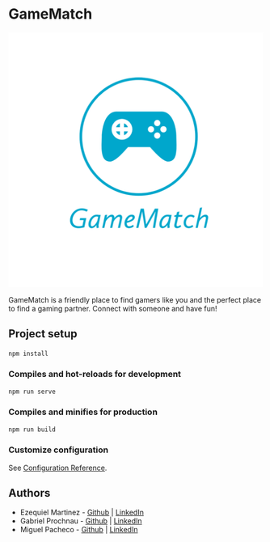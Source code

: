 # GameMatch

![Logo](https://github.com/Miguel22247/GameMatch/blob/Testing/public/icons/GameMatch.png?raw=true)

GameMatch is a friendly place to find gamers like you and the perfect place to find a gaming partner. Connect with someone and have fun!

## Project setup
```
npm install
```

### Compiles and hot-reloads for development
```
npm run serve
```

### Compiles and minifies for production
```
npm run build
```

###

### Customize configuration
See [Configuration Reference](https://cli.vuejs.org/config/).

## Authors
* Ezequiel Martinez - [Github](https://github.com/ezedksl) | [LinkedIn]()
* Gabriel Prochnau - [Github](https://github.com/Rielch) | [LinkedIn]()
* Miguel Pacheco - [Github](https://github.com/Miguel22247) | [LinkedIn](https://www.linkedin.com/in/miguel-pacheco-/)
